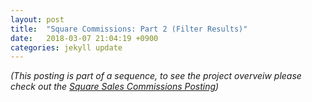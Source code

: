 ```yaml
---
layout: post
title:  "Square Commissions: Part 2 (Filter Results)"
date:   2018-03-07 21:04:19 +0900
categories: jekyll update
---
```

*(This posting is part of a sequence, to see the project overveiw please check out the [Square Sales Commissions Posting])*

[Square Sales Commissions Posting]: /jekyll/update/2018/03/05/Square-Sales-Commissions-Calculator.html